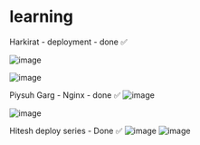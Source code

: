 # learning

Harkirat - deployment - done ✅ 

![image](https://github.com/user-attachments/assets/e0c1f25b-379f-4d95-81bc-34f566ddcd29)


![image](https://github.com/user-attachments/assets/c1e7d682-a9be-4ab6-89ea-a3bc770d436c)


Piysuh Garg - Nginx - done ✅ 
![image](https://github.com/user-attachments/assets/6021762e-b961-4f99-adc8-88b163cb5f6f)

![image](https://github.com/user-attachments/assets/a661c16d-ba57-4083-902a-9b0b4bcfadb0)


Hitesh deploy series - Done ✅
![image](https://github.com/user-attachments/assets/66624a5f-859b-4268-b74c-fd4a21790b5e)
![image](https://github.com/user-attachments/assets/ff95d541-6621-4bd3-9aa8-a5624076f77a)
